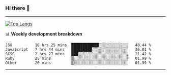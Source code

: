### Hi there 👋

-------
[![Top Langs](https://github-readme-stats.vercel.app/api/top-langs/?username=ashish-r)](https://github.com/anuraghazra/github-readme-stats)

📊 **Weekly development breakdown**
<!--START_SECTION:waka-->
```text
JSX          10 hrs 25 mins  ████████████░░░░░░░░░░░░░   48.44 % 
JavaScript   7 hrs 44 mins   █████████░░░░░░░░░░░░░░░░   36.01 % 
SCSS         2 hrs 27 mins   ███░░░░░░░░░░░░░░░░░░░░░░   11.42 % 
Ruby         25 mins         ▒░░░░░░░░░░░░░░░░░░░░░░░░   01.99 % 
Other        20 mins         ▒░░░░░░░░░░░░░░░░░░░░░░░░   01.59 % 
```
<!--END_SECTION:waka-->
-------

<!--
**ashish-r/ashish-r** is a ✨ _special_ ✨ repository because its `README.md` (this file) appears on your GitHub profile.

Here are some ideas to get you started:

- 🔭 I’m currently working on ...
- 🌱 I’m currently learning ...
- 👯 I’m looking to collaborate on ...
- 🤔 I’m looking for help with ...
- 💬 Ask me about ...
- 📫 How to reach me: ...
- 😄 Pronouns: ...
- ⚡ Fun fact: ...
-->
